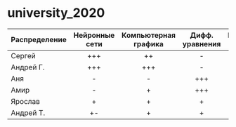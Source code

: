 # university_2020

| Распределение | Нейронные сети  | Компьютерная графика | Дифф. уравнения| Методы Опт. | ФА  |ОТХД|
|:------------- |:---------------:|:--------------------:|:--------------:|:-----------:|:---:|:--:|
| Сергей        | +++             | ++                   |      -         |   -         | ?   |?   |
| Андрей Г.     | +++             | +++                  |-               |    -        | ?   |?   |
| Аня           |-                | -                    |+++             |+++          |++++ |?   |
| Амир          |-                | +                    |+++             |+            |  ?  |?   |
| Ярослав       |+                | +                    |+               |+            |  ?  |?   |
| Андрей Т.     |+-               | +                    | +              | +           |  ?  |?   |  
